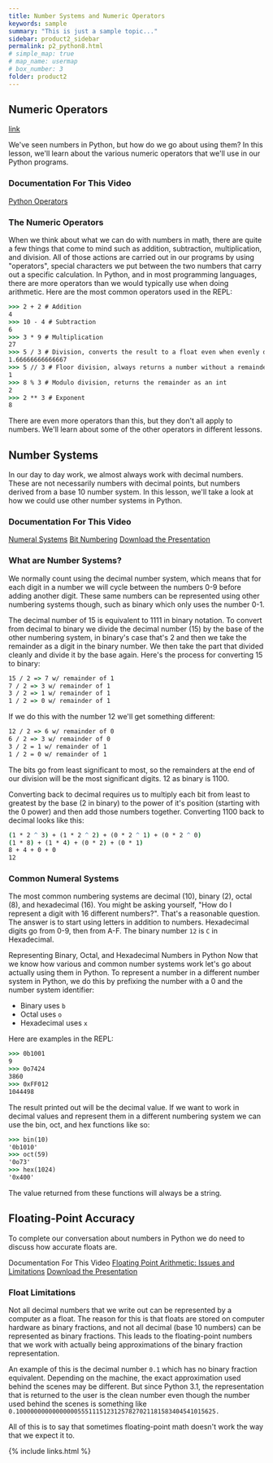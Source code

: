 ```yaml
---
title: Number Systems and Numeric Operators
keywords: sample
summary: "This is just a sample topic..."
sidebar: product2_sidebar
permalink: p2_python8.html
# simple_map: true
# map_name: usermap
# box_number: 3
folder: product2
---
```


##  Numeric Operators

[link](https://linuxacademy.com/cp/courses/lesson/course/5264/lesson/1)

We've seen numbers in Python, but how do we go about using them? In this lesson, we'll learn about the various numeric operators that we'll use in our Python programs.

### Documentation For This Video
[Python Operators](https://docs.python.org/3/library/operator.html#mapping-operators-to-functions)

### The Numeric Operators
When we think about what we can do with numbers in math, there are quite a few things that come to mind such as addition, subtraction, multiplication, and division. All of those actions are carried out in our programs by using "operators", special characters we put between the two numbers that carry out a specific calculation. In Python, and in most programming languages, there are more operators than we would typically use when doing arithmetic. Here are the most common operators used in the REPL:

```cmd
>>> 2 + 2 # Addition
4
>>> 10 - 4 # Subtraction
6
>>> 3 * 9 # Multiplication
27
>>> 5 / 3 # Division, converts the result to a float even when evenly divided.
1.66666666666667
>>> 5 // 3 # Floor division, always returns a number without a remainder as an int
1
>>> 8 % 3 # Modulo division, returns the remainder as an int
2
>>> 2 ** 3 # Exponent
8
```

There are even more operators than this, but they don't all apply to numbers. We'll learn about some of the other operators in different lessons.

## Number Systems

In our day to day work, we almost always work with decimal numbers. These are not necessarily numbers with decimal points, but numbers derived from a base 10 number system. In this lesson, we'll take a look at how we could use other number systems in Python.

### Documentation For This Video

[Numeral Systems](https://en.wikipedia.org/wiki/Numeral_system)
[Bit Numbering](https://en.wikipedia.org/wiki/Bit_numbering)
[Download the Presentation](https://linuxacademy.com/cp/guides/download/refsheets/guides/refsheets/s5-number-systems-and-floating-point-accuracy_1568816995.pdf)

### What are Number Systems?
We normally count using the decimal number system, which means that for each digit in a number we will cycle between the numbers 0-9 before adding another digit. These same numbers can be represented using other numbering systems though, such as binary which only uses the number 0-1.

The decimal number of 15 is equivalent to 1111 in binary notation. To convert from decimal to binary we divide the decimal number (15) by the base of the other numbering system, in binary's case that's 2 and then we take the remainder as a digit in the binary number. We then take the part that divided cleanly and divide it by the base again. Here's the process for converting 15 to binary:

```cmd
15 / 2 => 7 w/ remainder of 1
7 / 2 => 3 w/ remainder of 1
3 / 2 => 1 w/ remainder of 1
1 / 2 => 0 w/ remainder of 1
```

If we do this with the number 12 we'll get something different:

```cmd
12 / 2 => 6 w/ remainder of 0
6 / 2 => 3 w/ remainder of 0
3 / 2 = 1 w/ remainder of 1
1 / 2 = 0 w/ remainder of 1
```

The bits go from least significant to most, so the remainders at the end of our division will be the most significant digits. 12 as binary is 1100.

Converting back to decimal requires us to multiply each bit from least to greatest by the base (2 in binary) to the power of it's position (starting with the 0 power) and then add those numbers together. Converting 1100 back to decimal looks like this:

```cmd
(1 * 2 ^ 3) + (1 * 2 ^ 2) + (0 * 2 ^ 1) + (0 * 2 ^ 0)
(1 * 8) + (1 * 4) + (0 * 2) + (0 * 1)
8 + 4 + 0 + 0
12
```

### Common Numeral Systems
The most common numbering systems are decimal (10), binary (2), octal (8), and hexadecimal (16). You might be asking yourself, "How do I represent a digit with 16 different numbers?". That's a reasonable question. The answer is to start using letters in addition to numbers. Hexadecimal digits go from 0-9, then from A-F. The binary number `12` is `C` in Hexadecimal.

Representing Binary, Octal, and Hexadecimal Numbers in Python
Now that we know how various and common number systems work let's go about actually using them in Python. To represent a number in a different number system in Python, we do this by prefixing the number with a 0 and the number system identifier:


- Binary uses `b`
- Octal uses `o`
- Hexadecimal uses `x`

Here are examples in the REPL:

```cmd
>>> 0b1001
9
>>> 0o7424
3860
>>> 0xFF012
1044498
```

The result printed out will be the decimal value. If we want to work in decimal values and represent them in a different numbering system we can use the bin, oct, and hex functions like so:

```cmd
>>> bin(10)
'0b1010'
>>> oct(59)
'0o73'
>>> hex(1024)
'0x400'
```

The value returned from these functions will always be a string.

## Floating-Point Accuracy

To complete our conversation about numbers in Python we do need to discuss how accurate floats are.

Documentation For This Video
[Floating Point Arithmetic: Issues and Limitations](https://docs.python.org/3/tutorial/floatingpoint.html#floating-point-arithmetic-issues-and-limitations)
[Download the Presentation](https://linuxacademy.com/cp/guides/download/refsheets/guides/refsheets/s5-number-systems-and-floating-point-accuracy_1568816995.pdf)

### Float Limitations
Not all decimal numbers that we write out can be represented by a computer as a float. The reason for this is that floats are stored on computer hardware as binary fractions, and not all decimal (base 10 numbers) can be represented as binary fractions. This leads to the floating-point numbers that we work with actually being approximations of the binary fraction representation.

An example of this is the decimal number `0.1` which has no binary fraction equivalent. Depending on the machine, the exact approximation used behind the scenes may be different. But since Python 3.1, the representation that is returned to the user is the clean number even though the number used behind the scenes is something like `0.1000000000000000055511151231257827021181583404541015625.`

All of this is to say that sometimes floating-point math doesn't work the way that we expect it to.

{% include links.html %}
